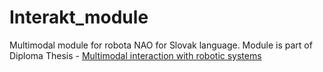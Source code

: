 # Interakt_module
Multimodal module for robota NAO for Slovak language.
Module is part of Diploma Thesis - [Multimodal interaction with robotic systems](http://opac.crzp.sk/?fn=detailBiblioForm&sid=220CAD514E10A15D177A55E0C4C4&seo=CRZP-detail-kniha)

